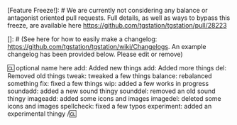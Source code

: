 [Feature Freeze!]: # We are currently not considering any balance or antagonist oriented pull requests. Full details, as well as ways to bypass this freeze, are available here https://github.com/tgstation/tgstation/pull/28223


[Changelogs]: # (Please make a changelog if you're adding, removing or changing content that'll affect players. This includes, but is not limited to, new features, sprites, sounds; balance changes; map edits and important fixes)
[]: # (See here for how to easily make a changelog: https://github.com/tgstation/tgstation/wiki/Changelogs. An example changelog has been provided below. Please edit or remove)


:cl: optional name here
add: Added new things
add: Added more things
del: Removed old things
tweak: tweaked a few things
balance: rebalanced something
fix: fixed a few things
wip: added a few works in progress
soundadd: added a new sound thingy
sounddel: removed an old sound thingy
imageadd: added some icons and images
imagedel: deleted some icons and images
spellcheck: fixed a few typos
experiment: added an experimental thingy
/:cl:

[why]: # (Please add a short description [on the next line] of why you think these changes would benefit the game. If you can't justify it in words, it might not be worth adding:) 
